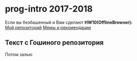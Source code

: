 # prog-intro 2017-2018

Если вы безбашенный и Вам сделают __HW10(OfflineBrowser):__  
[Мой репозиторий](https://github.com/hazzus/Java-Offline-Browser)
[Мемы и рекомендации](http://telegra.ph/10-java-aka-Korneev-triki-boy-12-25)

## Текст с Гошиного репозитория

Потом залью
